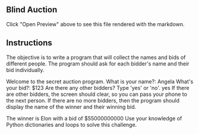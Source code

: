 ## Blind Auction
Click "Open Preview" above to see this file rendered with the markdown.

## Instructions
The objective is to write a program that will collect the names and bids of different people. The program should ask for each bidder's name and their bid individually.

Welcome to the secret auction program. 
What is your name?: Angela
What's your bid?: $123
Are there any other bidders? Type 'yes' or 'no'.
yes
If there are other bidders, the screen should clear, so you can pass your phone to the next person. If there are no more bidders, then the program should display the name of the winner and their winning bid.

The winner is Elon with a bid of $55000000000
Use your knowledge of Python dictionaries and loops to solve this challenge.
